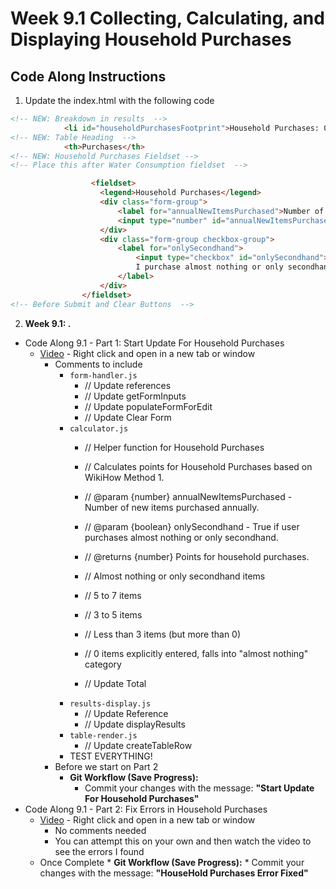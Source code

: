 # Week 9.1 Collecting, Calculating, and Displaying Household Purchases

## Code Along Instructions
1. Update the index.html with the following code
```html
<!-- NEW: Breakdown in results  -->
            <li id="householdPurchasesFootprint">Household Purchases: 0 Points</li>
<!-- NEW: Table Heading  -->
            <th>Purchases</th>
<!-- NEW: Household Purchases Fieldset -->
<!-- Place this after Water Consumption fieldset  -->

                  <fieldset>
                    <legend>Household Purchases</legend>
                    <div class="form-group">
                        <label for="annualNewItemsPurchased">Number of new household items purchased annually:</label>
                        <input type="number" id="annualNewItemsPurchased" min="0" value="0" placeholder="e.g., 4">
                    </div>
                    <div class="form-group checkbox-group">
                        <label for="onlySecondhand">
                            <input type="checkbox" id="onlySecondhand">
                            I purchase almost nothing or only secondhand items
                        </label>
                    </div>
                </fieldset>
<!-- Before Submit and Clear Buttons  -->
```

2. **Week 9.1: .**
* Code Along 9.1 - Part 1: Start Update For Household Purchases
    - [Video](https://www.youtube.com/watch?v=UqE97TBX4Ig) - Right click and open in a new tab or window
        - Comments to include
            - `form-handler.js`
                - // Update references 
                - // Update getFormInputs
                - // Update populateFormForEdit
                - // Update Clear Form
            - `calculator.js`
                - // Helper function for Household Purchases
                - // Calculates points for Household Purchases based on WikiHow Method 1.
                - // @param {number} annualNewItemsPurchased - Number of new items purchased annually.
                - // @param {boolean} onlySecondhand - True if user purchases almost nothing or only secondhand.
                - // @returns {number} Points for household purchases.

                - // Almost nothing or only secondhand items
                - // 5 to 7 items
                - // 3 to 5 items
                - // Less than 3 items (but more than 0)
                - // 0 items explicitly entered, falls into "almost nothing" category
                - // Update Total
            - `results-display.js`
                - // Update Reference
                - // Update displayResults
            - `table-render.js`
                - // Update createTableRow
            - TEST EVERYTHING!    
        - Before we start on Part 2
            * **Git Workflow (Save Progress):**
                * Commit your changes with the message: **"Start Update For Household Purchases"**
* Code Along 9.1 - Part 2: Fix Errors in Household Purchases
    - [Video](https://www.youtube.com/watch?v=UqE97TBX4Ig) - Right click and open in a new tab or window 
        - No comments needed
        - You can attempt this on your own and then watch the video to see the errors I found
    - Once Complete
            * **Git Workflow (Save Progress):**
                * Commit your changes with the message: **"HouseHold Purchases Error Fixed"**

    